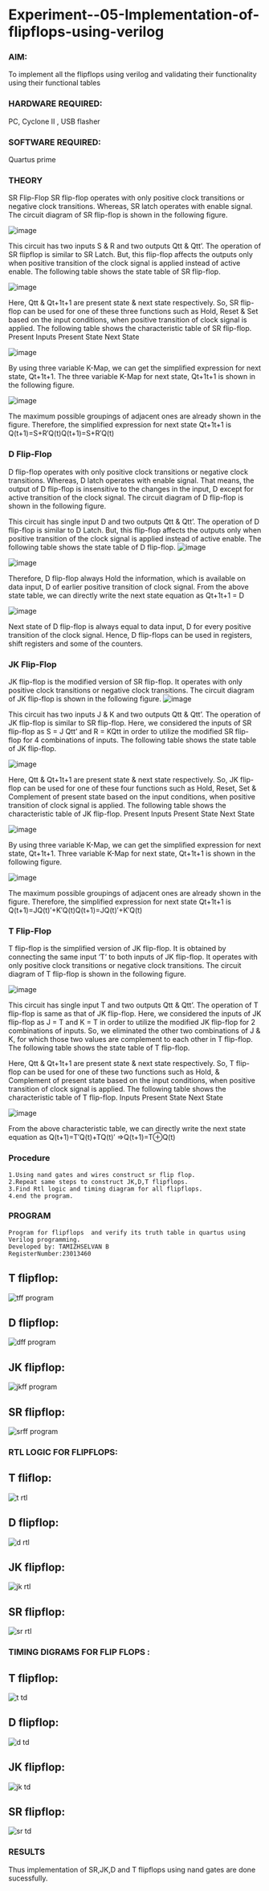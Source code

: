 # Experiment--05-Implementation-of-flipflops-using-verilog
### AIM:
To implement all the flipflops using verilog and validating their functionality using their functional tables
### HARDWARE REQUIRED: 
PC, Cyclone II , USB flasher
### SOFTWARE REQUIRED:  
Quartus prime
### THEORY 
SR Flip-Flop
SR flip-flop operates with only positive clock transitions or negative clock transitions. Whereas, SR latch operates with enable signal. The circuit diagram of SR flip-flop is shown in the following figure.

![image](https://user-images.githubusercontent.com/36288975/167910294-bb550548-b1dc-4cba-9044-31d9037d476b.png)

 
This circuit has two inputs S & R and two outputs Qtt & Qtt’. The operation of SR flipflop is similar to SR Latch. But, this flip-flop affects the outputs only when positive transition of the clock signal is applied instead of active enable.
The following table shows the state table of SR flip-flop.


![image](https://user-images.githubusercontent.com/36288975/167910648-ced88e69-869c-42e2-9718-a285a3902446.png)


Here, Qtt & Qt+1t+1 are present state & next state respectively. So, SR flip-flop can be used for one of these three functions such as Hold, Reset & Set based on the input conditions, when positive transition of clock signal is applied. The following table shows the characteristic table of SR flip-flop.
Present Inputs	Present State	Next State


![image](https://user-images.githubusercontent.com/36288975/167908180-5fc9d589-1cb5-41f5-b2c8-927e04f5f387.png)

By using three variable K-Map, we can get the simplified expression for next state, Qt+1t+1. The three variable K-Map for next state, Qt+1t+1 is shown in the following figure.

![image](https://user-images.githubusercontent.com/36288975/167908214-25b30a54-db20-4bcb-9385-5f93a1982a09.png)

 
The maximum possible groupings of adjacent ones are already shown in the figure. Therefore, the simplified expression for next state Qt+1t+1 is
Q(t+1)=S+R′Q(t)Q(t+1)=S+R′Q(t)


### D Flip-Flop
D flip-flop operates with only positive clock transitions or negative clock transitions. Whereas, D latch operates with enable signal. That means, the output of D flip-flop is insensitive to the changes in the input, D except for active transition of the clock signal. The circuit diagram of D flip-flop is shown in the following figure.
 
This circuit has single input D and two outputs Qtt & Qtt’. The operation of D flip-flop is similar to D Latch. But, this flip-flop affects the outputs only when positive transition of the clock signal is applied instead of active enable.
The following table shows the state table of D flip-flop.
![image](https://user-images.githubusercontent.com/36288975/167908342-e03f0cbb-5958-43bb-b74a-5e3ec2341675.png)

![image](https://user-images.githubusercontent.com/36288975/167910325-aeef0739-0a54-40e2-bebd-6f5fa0cad10e.png)



Therefore, D flip-flop always Hold the information, which is available on data input, D of earlier positive transition of clock signal. From the above state table, we can directly write the next state equation as
Qt+1t+1 = D



![image](https://user-images.githubusercontent.com/36288975/167908850-d39d07ba-7f9d-490a-b9f2-274e189fd047.png)

Next state of D flip-flop is always equal to data input, D for every positive transition of the clock signal. Hence, D flip-flops can be used in registers, shift registers and some of the counters.


### JK Flip-Flop
JK flip-flop is the modified version of SR flip-flop. It operates with only positive clock transitions or negative clock transitions. The circuit diagram of JK flip-flop is shown in the following figure.
![image](https://user-images.githubusercontent.com/36288975/167910378-d2d984a7-2815-4d17-8c41-ee4bdf59ec24.png) 

 
This circuit has two inputs J & K and two outputs Qtt & Qtt’. The operation of JK flip-flop is similar to SR flip-flop. Here, we considered the inputs of SR flip-flop as S = J Qtt’ and R = KQtt in order to utilize the modified SR flip-flop for 4 combinations of inputs.
The following table shows the state table of JK flip-flop.


![image](https://user-images.githubusercontent.com/36288975/167908575-59c35afb-50d3-46a2-888c-47478a3179d5.png)

Here, Qtt & Qt+1t+1 are present state & next state respectively. So, JK flip-flop can be used for one of these four functions such as Hold, Reset, Set & Complement of present state based on the input conditions, when positive transition of clock signal is applied. The following table shows the characteristic table of JK flip-flop.
Present Inputs	Present State	Next State

![image](https://user-images.githubusercontent.com/36288975/167908664-c854ffe9-0bd3-44c2-bfa6-e53928181c69.png)


By using three variable K-Map, we can get the simplified expression for next state, Qt+1t+1. Three variable K-Map for next state, Qt+1t+1 is shown in the following figure.
 
 
 ![image](https://user-images.githubusercontent.com/36288975/167908688-fa93c3e9-8323-4864-947d-c11d163d5a90.png)

The maximum possible groupings of adjacent ones are already shown in the figure. Therefore, the simplified expression for next state Qt+1t+1 is
Q(t+1)=JQ(t)′+K′Q(t)Q(t+1)=JQ(t)′+K′Q(t)



### T Flip-Flop
T flip-flop is the simplified version of JK flip-flop. It is obtained by connecting the same input ‘T’ to both inputs of JK flip-flop. It operates with only positive clock transitions or negative clock transitions. The circuit diagram of T flip-flop is shown in the following figure.

![image](https://user-images.githubusercontent.com/36288975/167911534-5f3c445d-bc68-46e2-9a9c-7efce5febc60.png)



This circuit has single input T and two outputs Qtt & Qtt’. The operation of T flip-flop is same as that of JK flip-flop. Here, we considered the inputs of JK flip-flop as J = T and K = T in order to utilize the modified JK flip-flop for 2 combinations of inputs. So, we eliminated the other two combinations of J & K, for which those two values are complement to each other in T flip-flop.
The following table shows the state table of T flip-flop.



Here, Qtt & Qt+1t+1 are present state & next state respectively. So, T flip-flop can be used for one of these two functions such as Hold, & Complement of present state based on the input conditions, when positive transition of clock signal is applied. The following table shows the characteristic table of T flip-flop.
Inputs	Present State	Next State


![image](https://user-images.githubusercontent.com/36288975/167909015-53aa9450-3f28-4202-887a-79d88228f8a0.png)

From the above characteristic table, we can directly write the next state equation as
Q(t+1)=T′Q(t)+TQ(t)′
⇒Q(t+1)=T⊕Q(t)

### Procedure
```
1.Using nand gates and wires construct sr flip flop.
2.Repeat same steps to construct JK,D,T flipflops.
3.Find Rtl logic and timing diagram for all flipflops.
4.end the program.
```
### PROGRAM 
```
Program for flipflops  and verify its truth table in quartus using Verilog programming.
Developed by: TAMIZHSELVAN B
RegisterNumber:23013460
```
## T flipflop:
![tff program](https://github.com/tamizhselvan23013460/Experiment--05-Implementation-of-flipflops-using-verilog/assets/150231370/78aa6631-1c6d-4ebe-b5ae-619362afdec6)

## D flipflop:
![dff program](https://github.com/tamizhselvan23013460/Experiment--05-Implementation-of-flipflops-using-verilog/assets/150231370/e59643cc-a02e-435b-b89f-8e21d7a356b6)

## JK flipflop:
![jkff program](https://github.com/tamizhselvan23013460/Experiment--05-Implementation-of-flipflops-using-verilog/assets/150231370/1c7d7716-830a-407b-9dc0-6d69f6117608)

## SR flipflop:
![srff program](https://github.com/tamizhselvan23013460/Experiment--05-Implementation-of-flipflops-using-verilog/assets/150231370/6fde76ee-6bd4-4a78-a7cf-3676eb897e7a)

### RTL LOGIC FOR FLIPFLOPS:
## T fliflop:
![t rtl](https://github.com/tamizhselvan23013460/Experiment--05-Implementation-of-flipflops-using-verilog/assets/150231370/e72417a9-83d3-450b-9ad4-b294e058954e)

## D flipflop:
![d rtl](https://github.com/tamizhselvan23013460/Experiment--05-Implementation-of-flipflops-using-verilog/assets/150231370/c86de480-678f-4534-9af8-cb1edcba3c67)

## JK flipflop:
![jk rtl](https://github.com/tamizhselvan23013460/Experiment--05-Implementation-of-flipflops-using-verilog/assets/150231370/0b181f87-c27f-46ab-a6cf-427a37bdb155)

## SR flipflop:
![sr rtl](https://github.com/tamizhselvan23013460/Experiment--05-Implementation-of-flipflops-using-verilog/assets/150231370/bfb44df1-4ffa-4aec-97b2-627a7a97d04d)

### TIMING DIGRAMS FOR FLIP FLOPS :
## T flipflop:
![t td](https://github.com/tamizhselvan23013460/Experiment--05-Implementation-of-flipflops-using-verilog/assets/150231370/4d0ff128-3397-43e3-9652-b40e79f622a8)

## D flipflop:
![d td](https://github.com/tamizhselvan23013460/Experiment--05-Implementation-of-flipflops-using-verilog/assets/150231370/16d41623-d3e8-4c0d-af4e-ada8e445bd40)

## JK flipflop:
![jk td](https://github.com/tamizhselvan23013460/Experiment--05-Implementation-of-flipflops-using-verilog/assets/150231370/58929bf5-b54b-4227-a52d-1ed5e9d0fcbf)

## SR flipflop:
![sr td](https://github.com/tamizhselvan23013460/Experiment--05-Implementation-of-flipflops-using-verilog/assets/150231370/4a99e461-ce99-493b-8900-ec1ce0f02f44)


### RESULTS 
Thus implementation of SR,JK,D and T flipflops using nand gates are done sucessfully.
